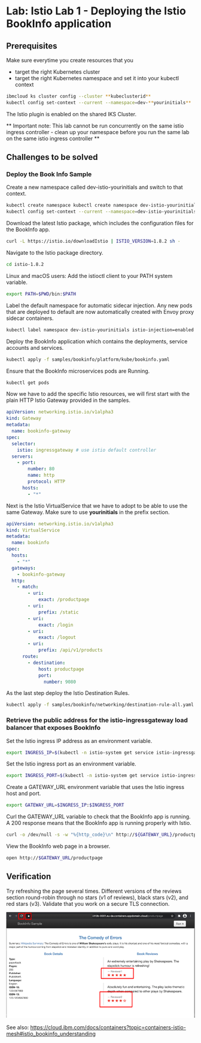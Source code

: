 # Lab: Istio Lab 1 - Deploying the Istio BookInfo application

## Prerequisites

Make sure everytime you create resources that you

- target the right Kubernetes cluster
- target the right Kubernetes namespace and set it into your kubectl context

```bash
ibmcloud ks cluster config --cluster **kubeclusterid**
kubectl config set-context --current --namespace=dev-**yourinitials**
```

The Istio plugin is enabled on the shared IKS Cluster.

** Important note: This lab cannot be run concurrently on the same istio ingress controller - clean up your namespace before you run the same lab on the same istio ingress controller **

## Challenges to be solved

### Deploy the Book Info Sample

Create a new namespace called dev-istio-yourinitials and switch to that context.

```bash
kubectl create namespace kubectl create namespace dev-istio-yourinitials
kubectl config set-context --current --namespace=dev-istio-yourinitials
```

Download the latest Istio package, which includes the configuration files for the BookInfo app.

```bash
curl -L https://istio.io/downloadIstio | ISTIO_VERSION=1.8.2 sh -
```

Navigate to the Istio package directory.

```bash
cd istio-1.8.2
```

Linux and macOS users: Add the istioctl client to your PATH system variable.

```bash
export PATH=$PWD/bin:$PATH
```

Label the default namespace for automatic sidecar injection. Any new pods that are deployed to default are now automatically created with Envoy proxy sidecar containers.

```bash
kubectl label namespace dev-istio-yourinitials istio-injection=enabled
```

Deploy the BookInfo application which contains the deployments, service accounts and services.

```bash
kubectl apply -f samples/bookinfo/platform/kube/bookinfo.yaml
```

Ensure that the BookInfo microservices pods are Running.

```bash
kubectl get pods
```

Now we have to add the specific Istio resources, we will first start with the plain HTTP Istio Gateway provided in the samples.

```yaml
apiVersion: networking.istio.io/v1alpha3
kind: Gateway
metadata:
  name: bookinfo-gateway
spec:
  selector:
    istio: ingressgateway # use istio default controller
  servers:
    - port:
        number: 80
        name: http
        protocol: HTTP
      hosts:
        - "*"
```

Next is the Istio VirtualService that we have to adopt to be able to use the same Gateway. Make sure to use **yourinitials** in the prefix section.

```yaml
apiVersion: networking.istio.io/v1alpha3
kind: VirtualService
metadata:
  name: bookinfo
spec:
  hosts:
    - "*"
  gateways:
    - bookinfo-gateway
  http:
    - match:
        - uri:
            exact: /productpage
        - uri:
            prefix: /static
        - uri:
            exact: /login
        - uri:
            exact: /logout
        - uri:
            prefix: /api/v1/products
      route:
        - destination:
            host: productpage
            port:
              number: 9080
```

As the last step deploy the Istio Destination Rules.

```bash
kubectl apply -f samples/bookinfo/networking/destination-rule-all.yaml
```

### Retrieve the public address for the istio-ingressgateway load balancer that exposes BookInfo

Set the Istio ingress IP address as an environment variable.

```bash
export INGRESS_IP=$(kubectl -n istio-system get service istio-ingressgateway -o jsonpath='{.status.loadBalancer.ingress[0].ip}')
```

Set the Istio ingress port as an environment variable.

```bash
export INGRESS_PORT=$(kubectl -n istio-system get service istio-ingressgateway -o jsonpath='{.spec.ports[?(@.name=="http2")].port}')
```

Create a GATEWAY_URL environment variable that uses the Istio ingress host and port.

```bash
export GATEWAY_URL=$INGRESS_IP:$INGRESS_PORT
```

Curl the GATEWAY_URL variable to check that the BookInfo app is running. A 200 response means that the BookInfo app is running properly with Istio.

```bash
curl -o /dev/null -s -w "%{http_code}\n" http://${GATEWAY_URL}/productpage
```

View the BookInfo web page in a browser.

```bash
open http://$GATEWAY_URL/productpage
```

## Verification

Try refreshing the page several times. Different versions of the reviews section round-robin through no stars (v1 of reviews), black stars (v2), and red stars (v3). Validate that you work on a secure TLS connection.

![image](images/lab-istio-01.png)

See also: https://cloud.ibm.com/docs/containers?topic=containers-istio-mesh#istio_bookinfo_understanding
